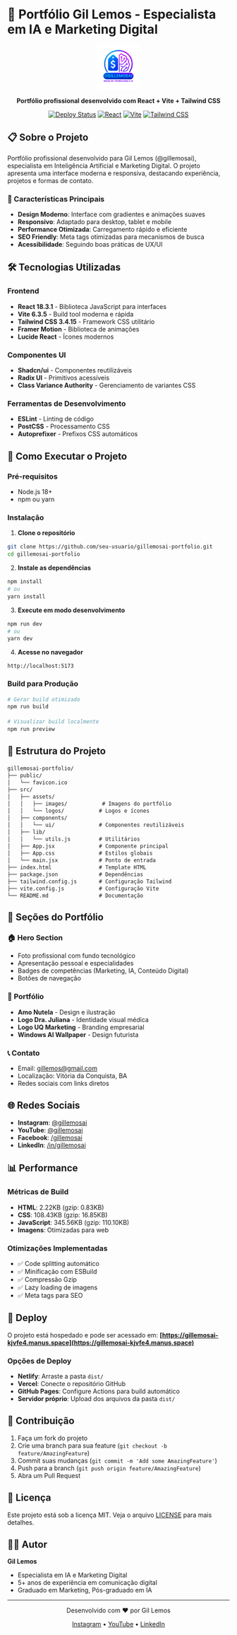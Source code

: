 # 🚀 Portfólio Gil Lemos - Especialista em IA e Marketing Digital

<div align="center">
  <img src="src/assets/logocheiatransp.png" alt="Gil Lemos Logo" width="100" height="100">
  
  **Portfólio profissional desenvolvido com React + Vite + Tailwind CSS**
  
  [![Deploy Status](https://img.shields.io/badge/Deploy-Live-brightgreen)](https://gillemosai-kjvfe4.manus.space)
  [![React](https://img.shields.io/badge/React-18.3.1-blue)](https://reactjs.org/)
  [![Vite](https://img.shields.io/badge/Vite-6.3.5-purple)](https://vitejs.dev/)
  [![Tailwind CSS](https://img.shields.io/badge/Tailwind-3.4.15-cyan)](https://tailwindcss.com/)
</div>

## 📋 Sobre o Projeto

Portfólio profissional desenvolvido para Gil Lemos (@gillemosai), especialista em Inteligência Artificial e Marketing Digital. O projeto apresenta uma interface moderna e responsiva, destacando experiência, projetos e formas de contato.

### 🎯 Características Principais

- **Design Moderno**: Interface com gradientes e animações suaves
- **Responsivo**: Adaptado para desktop, tablet e mobile
- **Performance Otimizada**: Carregamento rápido e eficiente
- **SEO Friendly**: Meta tags otimizadas para mecanismos de busca
- **Acessibilidade**: Seguindo boas práticas de UX/UI

## 🛠️ Tecnologias Utilizadas

### Frontend
- **React 18.3.1** - Biblioteca JavaScript para interfaces
- **Vite 6.3.5** - Build tool moderna e rápida
- **Tailwind CSS 3.4.15** - Framework CSS utilitário
- **Framer Motion** - Biblioteca de animações
- **Lucide React** - Ícones modernos

### Componentes UI
- **Shadcn/ui** - Componentes reutilizáveis
- **Radix UI** - Primitivos acessíveis
- **Class Variance Authority** - Gerenciamento de variantes CSS

### Ferramentas de Desenvolvimento
- **ESLint** - Linting de código
- **PostCSS** - Processamento CSS
- **Autoprefixer** - Prefixos CSS automáticos

## 🚀 Como Executar o Projeto

### Pré-requisitos
- Node.js 18+ 
- npm ou yarn

### Instalação

1. **Clone o repositório**
```bash
git clone https://github.com/seu-usuario/gillemosai-portfolio.git
cd gillemosai-portfolio
```

2. **Instale as dependências**
```bash
npm install
# ou
yarn install
```

3. **Execute em modo desenvolvimento**
```bash
npm run dev
# ou
yarn dev
```

4. **Acesse no navegador**
```
http://localhost:5173
```

### Build para Produção

```bash
# Gerar build otimizado
npm run build

# Visualizar build localmente
npm run preview
```

## 📁 Estrutura do Projeto

```
gillemosai-portfolio/
├── public/
│   └── favicon.ico
├── src/
│   ├── assets/
│   │   ├── images/           # Imagens do portfólio
│   │   └── logos/           # Logos e ícones
│   ├── components/
│   │   └── ui/              # Componentes reutilizáveis
│   ├── lib/
│   │   └── utils.js         # Utilitários
│   ├── App.jsx              # Componente principal
│   ├── App.css              # Estilos globais
│   └── main.jsx             # Ponto de entrada
├── index.html               # Template HTML
├── package.json             # Dependências
├── tailwind.config.js       # Configuração Tailwind
├── vite.config.js           # Configuração Vite
└── README.md                # Documentação
```

## 🎨 Seções do Portfólio

### 🏠 Hero Section
- Foto profissional com fundo tecnológico
- Apresentação pessoal e especialidades
- Badges de competências (Marketing, IA, Conteúdo Digital)
- Botões de navegação

### 💼 Portfólio
- **Amo Nutela** - Design e ilustração
- **Logo Dra. Juliana** - Identidade visual médica
- **Logo UQ Marketing** - Branding empresarial
- **Windows AI Wallpaper** - Design futurista

### 📞 Contato
- Email: gillemos@gmail.com
- Localização: Vitória da Conquista, BA
- Redes sociais com links diretos

## 🌐 Redes Sociais

- **Instagram**: [@gillemosai](https://www.instagram.com/gillemosai)
- **YouTube**: [@gillemosai](https://www.youtube.com/@gillemosai)
- **Facebook**: [/gillemosai](https://www.facebook.com/gillemosai)
- **LinkedIn**: [/in/gillemosai](https://www.linkedin.com/in/gillemosai)

## 📊 Performance

### Métricas de Build
- **HTML**: 2.22KB (gzip: 0.83KB)
- **CSS**: 108.43KB (gzip: 16.85KB)
- **JavaScript**: 345.56KB (gzip: 110.10KB)
- **Imagens**: Otimizadas para web

### Otimizações Implementadas
- ✅ Code splitting automático
- ✅ Minificação com ESBuild
- ✅ Compressão Gzip
- ✅ Lazy loading de imagens
- ✅ Meta tags para SEO

## 🚀 Deploy

O projeto está hospedado e pode ser acessado em:
**[https://gillemosai-kjvfe4.manus.space](https://gillemosai-kjvfe4.manus.space)**

### Opções de Deploy
- **Netlify**: Arraste a pasta `dist/`
- **Vercel**: Conecte o repositório GitHub
- **GitHub Pages**: Configure Actions para build automático
- **Servidor próprio**: Upload dos arquivos da pasta `dist/`

## 🤝 Contribuição

1. Faça um fork do projeto
2. Crie uma branch para sua feature (`git checkout -b feature/AmazingFeature`)
3. Commit suas mudanças (`git commit -m 'Add some AmazingFeature'`)
4. Push para a branch (`git push origin feature/AmazingFeature`)
5. Abra um Pull Request

## 📝 Licença

Este projeto está sob a licença MIT. Veja o arquivo [LICENSE](LICENSE) para mais detalhes.

## 👨‍💻 Autor

**Gil Lemos**
- Especialista em IA e Marketing Digital
- 5+ anos de experiência em comunicação digital
- Graduado em Marketing, Pós-graduado em IA

---

<div align="center">
  <p>Desenvolvido com ❤️ por Gil Lemos</p>
  <p>
    <a href="https://www.instagram.com/gillemosai">Instagram</a> •
    <a href="https://www.youtube.com/@gillemosai">YouTube</a> •
    <a href="https://www.linkedin.com/in/gillemosai">LinkedIn</a>
  </p>
</div>
